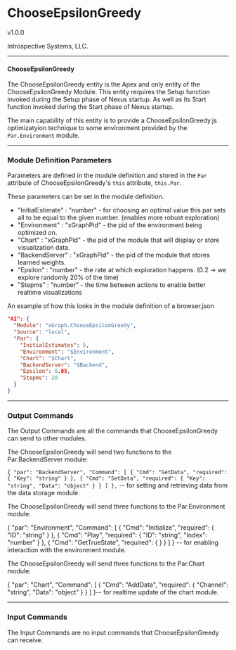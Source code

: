# ChooseEpsilonGreedy

v1.0.0

Introspective Systems, LLC.


---
#### ChooseEpsilonGreedy

The ChooseEpsilonGreedy entity is the Apex and only entity of the ChooseEpsilonGreedy Module. This entity requires the Setup function invoked during the Setup phase of Nexus startup. As well as its Start function invoked during the Start phase of Nexus startup.

The main capability of this entity is to provide a ChooseEpsilonGreedy.js optimizatyion technique to some environment provided by the `Par.Environment` module. 

---

### Module Definition Parameters

Parameters are defined in the module definition and stored in the `Par` attribute
of ChooseEpsilonGreedy's `this` attribute, `this.Par`.

These parameters can be set in the module definition.
- "InitialEstimate" : "number"  - for choosing an optimal value this par sets all to be equal to the given number. (enables more robust exploration)
- "Environment" : "xGraphPid" - the pid of the environment being optimized on.
- "Chart" : "xGraphPid" - the pid of the module that will display or store visualization data.
- "BackendServer" : "xGraphPid" - the pid of the module that stores learned weights. 
- "Epsilon" : "number" - the rate at which exploration happens. (0.2 -> we explore randomly 20% of the time)
- "Stepms" : "number" - the time between actions to enable better realtime visualizations


An example of how this looks in the module definition of a browser.json
``` json
"AI": {
  "Module": "xGraph.ChooseEpsilonGreedy",
  "Source": "local",
  "Par": {
    "InitialEstimates": 5,
    "Environment": "$Environment",
    "Chart": "$Chart",
    "BackendServer": "$Backend",
    "Epsilon": 0.05,
    "Stepms": 20
  }
}
```

---

### Output Commands

The Output Commands are all the commands that ChooseEpsilonGreedy can send to other modules.

The ChooseEpsilonGreedy will send two functions to the Par.BackendServer module:

`{
  "par": "BackendServer",
  "Command": [
    {
      "Cmd": "GetData",
      "required": {
        "Key": "string"
      }
    },
    {
      "Cmd": "SetData",
      "required": {
        "Key": "string",
        "Data": "object"
      }
    }
  ]
},` -- for setting and retrieving data from the data storage module.

The ChooseEpsilonGreedy will send three functions to the Par.Environment module:

{
  "par": "Environment",
  "Command": [
    {
      "Cmd": "Initialize",
      "required": {
        "ID": "string"
      }
    },
    {
      "Cmd": "Play",
      "required": {
        "ID": "string",
        "Index": "number"
      }
    },
    {
      "Cmd": "GetTrueState",
      "required": {
      }
    }
  ]
}  -- for enabling interaction with the environment module.

The ChooseEpsilonGreedy will send three functions to the Par.Chart module:

{
  "par": "Chart",
  "Command": [
    {
      "Cmd": "AddData",
      "required": {
        "Channel": "string",
        "Data": "object"
      }
    }
  ]
}-- for realtime update of the chart module.

---

### Input Commands
The Input Commands are no input commands that ChooseEpsilonGreedy can receive.



